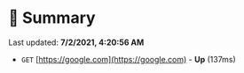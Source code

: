 # 📖 Summary
Last updated: **7/2/2021, 4:20:56 AM**

- `GET` [https://google.com](https://google.com) - **Up** (137ms)
